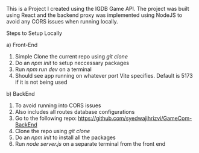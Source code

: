 This is a Project I created using the IGDB Game API. The project was built using React and the backend proxy was implemented using NodeJS to avoid any CORS issues when running locally.

Steps to Setup Locally

a) Front-End
   1) Simple Clone the current repo using _git clone_
   2) Do an _npm init_ to setup neccessary packages
   3) Run _npm run dev_ on a terminal
   4) Should see app running on whatever port Vite specifies. Default is 5173 if it is not being used

b) BackEnd
   1) To avoid running into CORS issues
   2) Also includes all routes database configurations
   3) Go to the following repo: https://github.com/syedwajihrizvi/GameCom-BackEnd
   4) Clone the repo using _git clone_
   5) Do an _npm init_ to install all the packages
   6) Run _node server.js_ on a separate terminal from the front end
  

